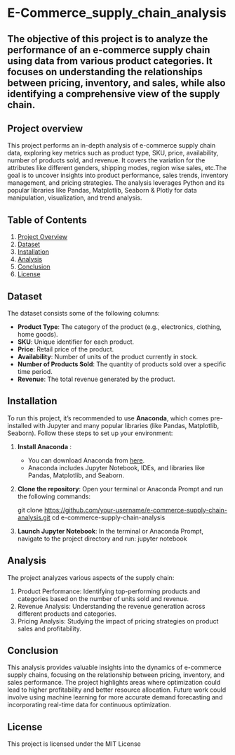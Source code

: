 # E-Commerce_supply_chain_analysis
The objective of this project is to analyze the performance of an e-commerce supply chain using data from various product categories. It focuses on understanding the relationships between pricing, inventory, and sales, while also identifying a comprehensive view of the supply chain.
------------------------------------------------------------------------------------------------------------------------------------------------------------------------------------

## Project overview
This project performs an in-depth analysis of e-commerce supply chain data, exploring key metrics such as product type, SKU, price, availability, number of products sold, and revenue. It covers the variation for the attributes like different genders, shipping modes, region wise sales, etc.The goal is to uncover insights into product performance, sales trends, inventory management, and pricing strategies. The analysis leverages Python and its popular libraries like Pandas, Matplotlib, Seaborn & Plotly for data manipulation, visualization, and trend analysis.




## Table of Contents
1. [Project Overview](#project-overview)
2. [Dataset](#dataset)
3. [Installation](#installation)
4. [Analysis](#analysis)  
5. [Conclusion](#conclusion)
6. [License](#license)


## Dataset
The dataset consists some of the following columns:
- **Product Type**: The category of the product (e.g., electronics, clothing, home goods).
- **SKU**: Unique identifier for each product.
- **Price**: Retail price of the product.
- **Availability**: Number of units of the product currently in stock.
- **Number of Products Sold**: The quantity of products sold over a specific time period.
- **Revenue**: The total revenue generated by the product. 



## Installation

To run this project, it’s recommended to use **Anaconda**, which comes pre-installed with Jupyter and many popular libraries (like Pandas, Matplotlib, Seaborn). Follow these steps to set up your environment:

1. **Install Anaconda** :
   - You can download Anaconda from [here](https://www.anaconda.com/products/individual). 
   - Anaconda includes Jupyter Notebook, IDEs, and libraries like Pandas, Matplotlib, and Seaborn.
  


2. **Clone the repository**:
    Open your terminal or Anaconda Prompt and run the following commands:

   git clone https://github.com/your-username/e-commerce-supply-chain-analysis.git
   cd e-commerce-supply-chain-analysis



3. **Launch Jupyter Notebook**:
   In the terminal or Anaconda Prompt, navigate to the project directory and run:
   jupyter notebook


## Analysis 
The project analyzes various aspects of the supply chain:

1. Product Performance: Identifying top-performing products and categories based on the number of units sold and revenue.
2. Revenue Analysis: Understanding the revenue generation across different products and categories.
3. Pricing Analysis: Studying the impact of pricing strategies on product sales and profitability.



## Conclusion 

This analysis provides valuable insights into the dynamics of e-commerce supply chains, focusing on the relationship between pricing, inventory, and sales performance. The project highlights areas where optimization could lead to higher profitability and better resource allocation. Future work could involve using machine learning for more accurate demand forecasting and incorporating real-time data for continuous optimization.


## License 
This project is licensed under the MIT License 

